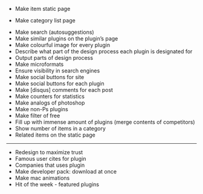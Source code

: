 * Make item static page
+ Make category list page
* Make search (autosuggestions)
* Make similar plugins on the plugin’s page
* Make colourful image for every plugin
* Describe what part of the design process each plugin is designated for
* Output parts of design process
* Make microformats
* Ensure visibility in search engines
* Make social buttons for site
* Make social buttons for each plugin
* Make [disqus] comments for each post
* Make counters for statistics
* Make analogs of photoshop
* Make non-Ps plugins
* Make filter of free
* Fill up with immense amount of plugins (merge contents of competitors)
* Show number of items in a category
* Related items on the static page

---

* Redesign to maximize trust
* Famous user cites for plugin 
* Companies that uses plugin
* Make developer pack: download at once
* Make mac animations
* Hit of the week - featured plugins